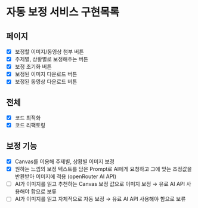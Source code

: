 # 자동 보정 서비스 구현목록

## 페이지

- [x] 보정할 이미지/동영상 첨부 버튼
- [x] 주제별, 상황별로 보정해주는 버튼
- [x] 보정 초기화 버튼
- [x] 보정된 이미지 다운로드 버튼
- [x] 보정된 동영상 다운로드 버튼

## 전체

- [x] 코드 최적화
- [x] 코드 리팩토링

## 보정 기능

- [x] Canvas를 이용해 주제별, 상황별 이미지 보정
- [x] 원하는 느낌의 보정 텍스트를 담은 Prompt로 AI에게 요청하고 그에 맞는 조정값을 반환받아 이미지에 적용 (openRouter AI API)
- [ ] AI가 이미지를 읽고 추천하는 Canvas 보정 값으로 이미지 보정 → 유료 AI API 사용해야 함으로 보류
- [ ] AI가 이미지를 읽고 자체적으로 자동 보정 → 유료 AI API 사용해야 함으로 보류
